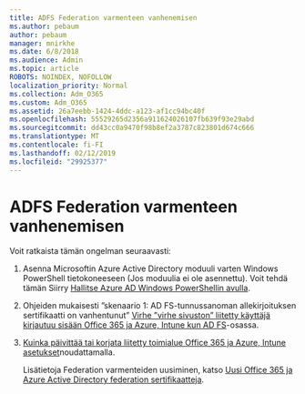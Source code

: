 ```yaml
---
title: ADFS Federation varmenteen vanhenemisen
ms.author: pebaum
author: pebaum
manager: mnirkhe
ms.date: 6/8/2018
ms.audience: Admin
ms.topic: article
ROBOTS: NOINDEX, NOFOLLOW
localization_priority: Normal
ms.collection: Adm_O365
ms.custom: Adm_O365
ms.assetid: 26a7eebb-1424-4ddc-a123-af1cc94bc40f
ms.openlocfilehash: 55529265d2356a911624026107fb639f93e29abd
ms.sourcegitcommit: dd43cc0a9470f98b8ef2a3787c823801d674c666
ms.translationtype: MT
ms.contentlocale: fi-FI
ms.lasthandoff: 02/12/2019
ms.locfileid: "29925377"
---
```

# <a name="adfs-federation-certificate-expiring"></a>ADFS Federation varmenteen vanhenemisen

Voit ratkaista tämän ongelman seuraavasti:
  
1. Asenna Microsoftin Azure Active Directory moduuli varten Windows PowerShell tietokoneeseen (Jos moduulia ei ole asennettu). Voit tehdä tämän Siirry [Hallitse Azure AD Windows PowerShellin avulla](https://aka.ms/aadposh).
    
2. Ohjeiden mukaisesti ”skenaario 1: AD FS-tunnussanoman allekirjoituksen sertifikaatti on vanhentunut” [Virhe ”virhe sivuston” liitetty käyttäjä kirjautuu sisään Office 365 ja Azure, Intune kun AD FS](https://support.microsoft.com/help/2713898/there-was-a-problem-accessing-the-site-error-from-ad-fs-when-a-federat)-osassa.
    
3. [Kuinka päivittää tai korjata liitetty toimialue Office 365 ja Azure, Intune asetukset](https://support.microsoft.com/help/2647048/how-to-update-or-repair-the-settings-of-a-federated-domain-in-office-3)noudattamalla.
    
    Lisätietoja Federation varmenteiden uusiminen, katso [Uusi Office 365 ja Azure Active Directory federation sertifikaatteja](https://docs.microsoft.com/azure/active-directory/connect/active-directory-aadconnect-o365-certs).
    

